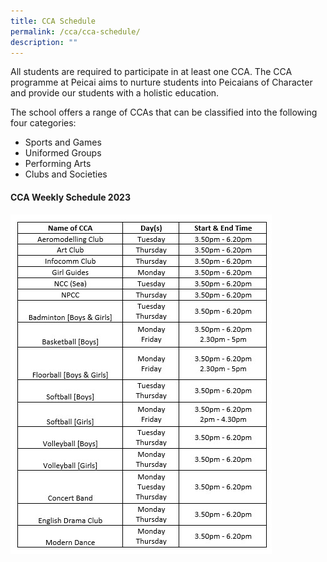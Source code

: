 ```yaml
---
title: CCA Schedule
permalink: /cca/cca-schedule/
description: ""
---
```

<p>All students are required to participate in at least one CCA. The CCA programme at Peicai aims to nurture students into Peicaians of Character and provide our students with a holistic education.</p>
<p>The school offers a range of CCAs that can be classified into the following four categories:</p>
<ul>
<li>Sports and Games</li>
<li>Uniformed Groups</li>
<li>Performing Arts</li>
<li>Clubs and Societies</li>
</ul>
<h4><strong>CCA Weekly Schedule 2023</strong></h4>
<img width="418" src="/images/CCA Schedule 2023.jpeg">